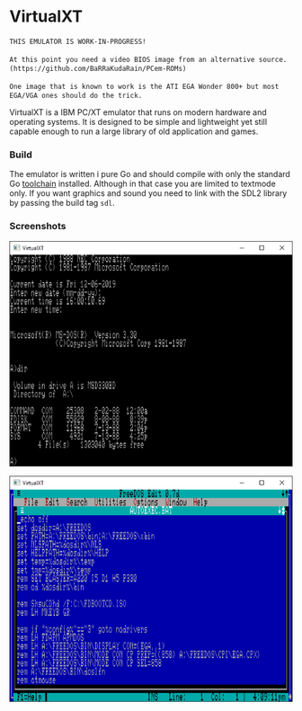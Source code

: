 # VirtualXT

```
THIS EMULATOR IS WORK-IN-PROGRESS!

At this point you need a video BIOS image from an alternative source.
(https://github.com/BaRRaKudaRain/PCem-ROMs)

One image that is known to work is the ATI EGA Wonder 800+ but most EGA/VGA ones should do the trick.
```

VirtualXT is a IBM PC/XT emulator that runs on modern hardware and operating systems.
It is designed to be simple and lightweight yet still capable enough to run a large
library of old application and games.

### Build

The emulator is written i pure Go and should compile with only the standard
Go [toolchain](https://golang.org/dl/) installed. Although in that case you are limited to textmode only.
If you want graphics and sound you need to link with the SDL2 library by passing the build tag ```sdl```.

### Screenshots

![dos3 screenshot](doc/screenshots/dos3.png)

![edit screenshot](doc/screenshots/edit.png)